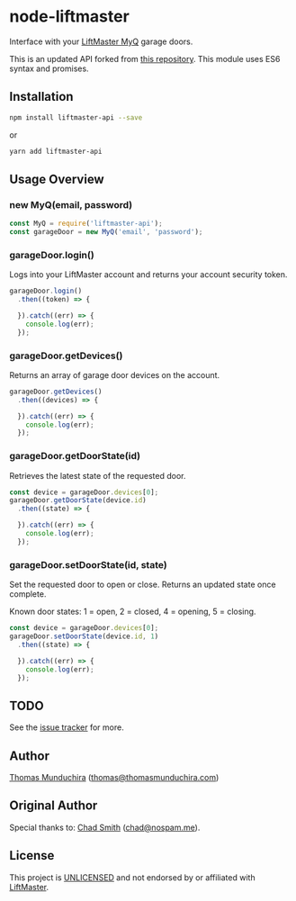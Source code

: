 # node-liftmaster

Interface with your [LiftMaster MyQ](http://www.liftmaster.com/lmcv2/connectedhome.htm) garage doors.

This is an updated API forked from [this repository](https://github.com/chadsmith/node-liftmaster). This module uses ES6 syntax and promises.

## Installation

```bash
npm install liftmaster-api --save
```

or 

```bash
yarn add liftmaster-api
```

## Usage Overview

### new MyQ(email, password)

```js
const MyQ = require('liftmaster-api');
const garageDoor = new MyQ('email', 'password');
```

### garageDoor.login()

Logs into your LiftMaster account and returns your account security token.

```js
garageDoor.login()
  .then((token) => {

  }).catch((err) => {
    console.log(err);
  });
```

### garageDoor.getDevices()

Returns an array of garage door devices on the account.

```js
garageDoor.getDevices()
  .then((devices) => {

  }).catch((err) => {
    console.log(err);
  });
```

### garageDoor.getDoorState(id)

Retrieves the latest state of the requested door.

```js
const device = garageDoor.devices[0];
garageDoor.getDoorState(device.id)
  .then((state) => {

  }).catch((err) => {
    console.log(err);
  });
```

### garageDoor.setDoorState(id, state)

Set the requested door to open or close. Returns an updated state once complete.

Known door states: 1 = open, 2 = closed, 4 = opening, 5 = closing.

```js
const device = garageDoor.devices[0];
garageDoor.setDoorState(device.id, 1)
  .then((state) => {

  }).catch((err) => {
    console.log(err);
  });
```

## TODO

See the [issue tracker](http://github.com/thomasmunduchira/node-liftmaster/issues) for more.

## Author

[Thomas Munduchira]() ([thomas@thomasmunduchira.com](mailto:thomas@thomasmunduchira.com))

## Original Author

Special thanks to:
[Chad Smith](http://twitter.com/chadsmith) ([chad@nospam.me](mailto:chad@nospam.me)).

## License

This project is [UNLICENSED](http://unlicense.org/) and not endorsed by or affiliated with [LiftMaster](http://www.liftmaster.com/).
